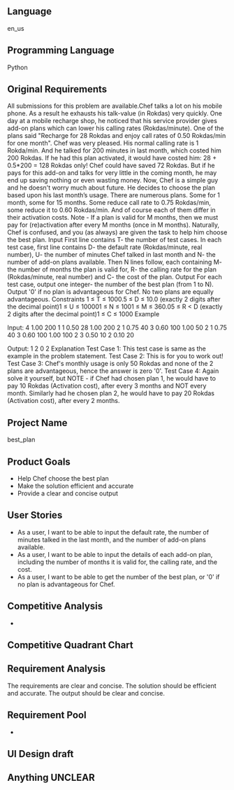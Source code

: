 ## Language

en_us

## Programming Language

Python

## Original Requirements

All submissions for this problem are available.Chef talks a lot on his mobile phone. As a result he exhausts his talk-value (in Rokdas) very quickly. One day at a mobile recharge shop, he noticed that his service provider gives add-on plans which can lower his calling rates (Rokdas/minute). One of the plans said "Recharge for 28 Rokdas and enjoy call rates of 0.50 Rokdas/min for one month". Chef was very pleased. His normal calling rate is 1 Rokda/min. And he talked for 200 minutes in last month, which costed him 200 Rokdas. If he had this plan activated, it would have costed him: 28 + 0.5*200 = 128 Rokdas only! Chef could have saved 72 Rokdas. But if he pays for this add-on and talks for very little in the coming month, he may end up saving nothing or even wasting money. Now, Chef is a simple guy and he doesn't worry much about future. He decides to choose the plan based upon his last month’s usage.
There are numerous plans. Some for 1 month, some for 15 months. Some reduce call rate to 0.75 Rokdas/min, some reduce it to 0.60 Rokdas/min. And of course each of them differ in their activation costs. Note - If a plan is valid for M months, then we must pay for (re)activation after every M months (once in M months). Naturally, Chef is confused, and you (as always) are given the task to help him choose the best plan.
Input
First line contains T- the number of test cases. In each test case, first line contains D- the default rate (Rokdas/minute, real number), U- the number of minutes Chef talked in last month and N- the number of add-on plans available. Then N lines follow, each containing M- the number of months the plan is valid for, R- the calling rate for the plan (Rokdas/minute, real number) and C- the cost of the plan.
Output
For each test case, output one integer- the number of the best plan (from 1 to N). Output '0' if no plan is advantageous for Chef. No two plans are equally advantageous.
Constraints
1 ≤ T ≤ 1000.5 ≤ D ≤ 10.0 (exactly 2 digits after the decimal point)1 ≤ U ≤ 100001 ≤ N ≤ 1001 ≤ M ≤ 360.05 ≤ R < D (exactly 2 digits after the decimal point)1 ≤ C ≤ 1000
Example

Input:
4
1.00 200 1
1 0.50 28
1.00 200 2
1 0.75 40
3 0.60 100
1.00 50 2
1 0.75 40
3 0.60 100
1.00 100 2
3 0.50 10
2 0.10 20

Output:
1
2
0
2
Explanation
Test Case 1: This test case is same as the example in the problem statement.
Test Case 2: This is for you to work out!
Test Case 3: Chef's monthly usage is only 50 Rokdas and none of the 2 plans are advantageous, hence the answer is zero '0'.
Test Case 4: Again solve it yourself, but NOTE - if Chef had chosen plan 1, he would have to pay 10 Rokdas (Activation cost), after every 3 months and NOT every month. Similarly had he chosen plan 2, he would have to pay 20 Rokdas (Activation cost), after every 2 months.

## Project Name

best_plan

## Product Goals

- Help Chef choose the best plan
- Make the solution efficient and accurate
- Provide a clear and concise output

## User Stories

- As a user, I want to be able to input the default rate, the number of minutes talked in the last month, and the number of add-on plans available.
- As a user, I want to be able to input the details of each add-on plan, including the number of months it is valid for, the calling rate, and the cost.
- As a user, I want to be able to get the number of the best plan, or '0' if no plan is advantageous for Chef.

## Competitive Analysis

- 

## Competitive Quadrant Chart



## Requirement Analysis

The requirements are clear and concise. The solution should be efficient and accurate. The output should be clear and concise.

## Requirement Pool

- 

## UI Design draft



## Anything UNCLEAR



